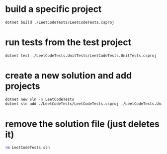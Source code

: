 # build a specific project
```sh
dotnet build ./LeetCodeTests/LeetCodeTests.csproj
```

# run tests from the test project
```zsh
dotnet test ./LeetCodeTests.UnitTests/LeetCodeTests.UnitTests.csproj
```

# create a new solution and add projects
```sh
dotnet new sln -n LeetCodeTests
dotnet sln add ./LeetCodeTests/LeetCodeTests.csproj ./LeetCodeTests.UnitTests/LeetCodeTests.UnitTests.csproj
```

# remove the solution file (just deletes it)
```sh
rm LeetCodeTests.sln
```